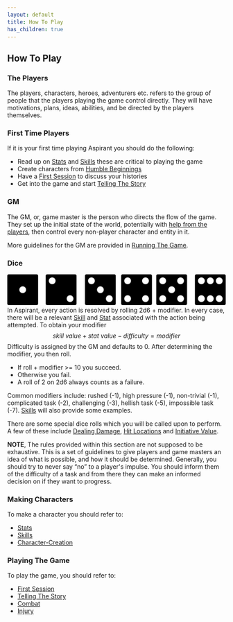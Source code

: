 ```yaml
---
layout: default
title: How To Play
has_children: true
---
```

## How To Play
### The Players
The players, characters, heroes, adventurers etc. refers to the group of people that the players playing the game control directly. They will have motivations, plans, ideas, abilities, and be directed by the players themselves.

### First Time Players
If it is your first time playing Aspirant you should do the following:
* Read up on [Stats](Stats) and [Skills](Skills) these are critical to playing the game
* Create characters from [Humble Beginnings](Humble-Beginnings)
* Have a [First Session](First-Session) to discuss your histories
* Get into the game and start [Telling The Story](Telling-The-Story)

### GM
The GM, or, game master is the person who directs the flow of the game. They set up the initial state of the world, potentially with [help from the players](First-Session), then control every non-player character and entity in it.

More guidelines for the GM are provided in [Running The Game](Running-The-Game).

### Dice
![dice-icons](Content/dice-icons.svg)
In Aspirant, every action is resolved by rolling 2d6 + modifier. In every case, there will be a relevant [Skill](Skills) and [Stat](Stats) associated with the action being attempted. To obtain your modifier
$$skill\ value + stat\ value - difficulty = modifier$$ 
Difficulty is assigned by the GM and defaults to 0. After determining the modifier, you then roll. 
* If roll + modifier >= 10 you succeed.
* Otherwise you fail. 
* A roll of 2 on 2d6 always counts as a failure.

Common modifiers include: rushed (-1), high pressure (-1), non-trivial (-1), complicated task (-2), challenging (-3), hellish task (-5), impossible task (-7). [Skills](Skills) will also provide some examples.

There are some special dice rolls which you will be called upon to perform. A few of these include [Dealing Damage](Combat#Dealing%20Damage), [Hit Locations](Combat#Hit%20Locations) and [Initiative Value](Combat#Initiative%20Value).

**NOTE**, The rules provided within this section are not supposed to be exhaustive. This is a set of guidelines to give players and game masters an idea of what is possible, and how it should be determined. Generally, you should try to never say “no” to a player's impulse. You should inform them of the difficulty of a task and from there they can make an informed decision on if they want to progress.

### Making Characters
To make a character you should refer to:
 * [Stats](Stats)
 * [Skills](Skills)
 * [Character-Creation](Character-Creation)

### Playing The Game
To play the game, you should refer to:
* [First Session](First-Session)
* [Telling The Story](Telling-The-Story)
* [Combat](Combat)
* [Injury](Injury)
